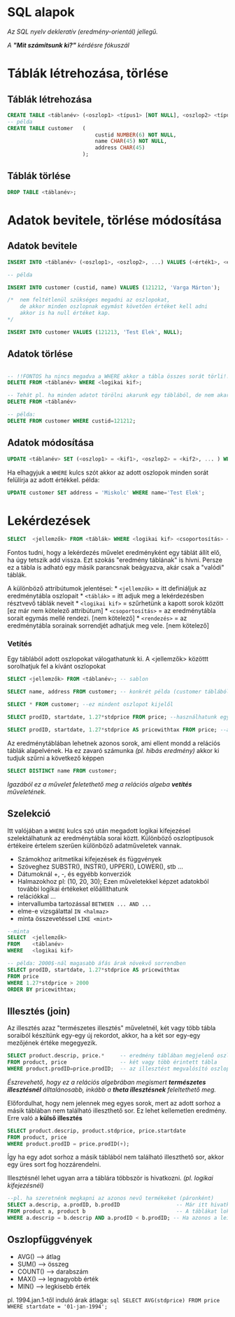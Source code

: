 # SQL alapok
*Az SQL nyelv dekleratív (eredmény-orientál) jellegű.*

*A **"Mit számítsunk ki?"** kérdésre fókuszál*

# Táblák létrehozása, törlése

## Táblák létrehozása
```sql
CREATE TABLE <táblanév> (<oszlop1> <típus1> [NOT NULL], <oszlop2> <típus2> [NOT NULL], ...);
-- példa
CREATE TABLE customer	(	
							custid NUMBER(6) NOT NULL,
							name CHAR(45) NOT NULL,
							address CHAR(45)
						);
```
## Táblák törlése
```sql
DROP TABLE <táblanév>;
```

# Adatok bevitele, törlése módosítása

## Adatok bevitele
```sql
INSERT INTO <táblanév> (<oszlop1>, <oszlop2>, ...) VALUES (<érték1>, <érték2>, ...);

-- példa

INSERT INTO customer (custid, name) VALUES (121212, 'Varga Márton');

/*	nem feltétlenül szükséges megadni az oszlopokat,
	de akkor minden oszlopnak egymást követően értéket kell adni
	akkor is ha null értéket kap.
*/

INSERT INTO customer VALUES (121213, 'Test Elek', NULL);
```
## Adatok törlése
```sql

-- !!FONTOS ha nincs megadva a WHERE akkor a tábla összes sorát törli!!
DELETE FROM <táblanév> WHERE <logikai kif>;

-- Tehát pl. ha minden adatot törölni akarunk egy táblából, de nem akarjuk eldobni a táblát
DELETE FROM <táblanév>

-- példa:
DELETE FROM customer WHERE custid=121212;
```
## Adatok módosítása
```sql
UPDATE <táblanév> SET (<oszlop1> = <kif1>, <oszlop2> = <kif2>, ... ) WHERE <logikai kif>;
```
Ha elhagyjuk a `WHERE` kulcs szót akkor az adott oszlopok minden sorát felülírja az adott értékkel.
példa:
```sql
UPDATE customer SET address = 'Miskolc' WHERE name='Test Elek';
```

# Lekérdezések

```sql
SELECT  <jellemzők> FROM <táblák> WHERE <logikai kif> <csoportosítás> <rendezés>;
```
Fontos tudni, hogy a lekérdezés művelet eredményként egy táblát állít elő, ha úgy tetszik add vissza.
Ezt szokás "eredmény táblának" is hívni. Persze ez a tábla is adható egy másik parancsnak beágyazva, akár csak a 
"valódi" táblák.

A különböző attribútumok jelentései:
	* `<jellemzők>` = itt definiáljuk az eredménytábla oszlopait
	* `<táblák>` = itt adjuk meg a lekérdezésben résztvevő táblák neveit
	* `<logikai kif>` = szűrhetünk a kapott sorok között [ez már nem kötelező attribútum]
	* `<csoportosítás>` = az eredménytábla sorait egymás mellé rendezi. [nem kötelező]
	* `<rendezés>` = az eredménytábla sorainak sorrendjét adhatjuk meg vele. [nem kötelező]

### Vetítés

Egy táblából adott oszlopokat válogathatunk ki.
A <jellemzők> közöttt sorolhatjuk fel a kívánt oszlopokat

```sql
SELECT <jellemzők> FROM <táblanév>; -- sablon

SELECT name, address FROM customer; -- konkrét példa (customer táblából name és address oszlop megjelenítése)

SELECT * FROM customer; --ez mindent oszlopot kijelől

SELECT prodID, startdate, 1.27*stdprice FROM price; --használhatunk egyszerűbb aritmetikai kifejezéseket, oszlopfüggvényeket

SELECT prodID, startdate, 1.27*stdprice AS pricewithtax FROM price; --adhatunk "oszlopszinonimát" is az `AS` kulcs szóval amelyre horme 
```

Az eredménytáblában lehetnek azonos sorok, ami ellent mondd a relációs táblák alapelvének.
Ha ez zavaró számunka *(pl. hibás eredmény)* akkor ki tudjuk szűrni a következő képpen
```sql
SELECT DISTINCT name FROM customer;
```
*Igazából ez a művelet feletethető meg a relációs algeba **vetítés** műveletének.*

## Szelekció
Itt valójában a `WHERE` kulcs szó után megadott logikai kifejezésel szelektálhatunk az eredménytábla sorai köztt.
Különböző oszloptípusok értékeire értelem szerűen különböző adatműveletek vannak.
* Számokhoz aritmetikai kifejezések és függvények
* Szöveghez SUBSTR(), INSTR(), UPPER(), LOWER(), stb ...
* Dátumoknál +, -, és egyébb konverziók
* Halmazokhoz pl: (10, 20, 30);
Ezen műveletekkel képzet adatokból további logikai értékeket előállíthatunk
* relációkkal ...
* intervallumba tartozással 	`BETWEEN ... AND ... `
* elme-e vizsgálattal 	`IN <halmaz>`
* minta összevetéssel 	`LIKE <mint>`
```sql
--minta
SELECT 	<jellemzők>
FROM 	<táblanév>
WHERE 	<logikai kif>

-- példa: 2000$-nál magasabb áfás árak növekvő sorrendben
SELECT prodID, startdate, 1.27*stdprice AS pricewithtax
FROM price
WHERE 1.27*stdprice > 2000
ORDER BY pricewithtax;
```

## Illesztés (join)
Az illesztés azaz "természetes illesztés" műveletnél,
két vagy több tábla soraiból készítünk egy-egy új rekordot,
akkor, ha a két sor egy-egy mezőjének értéke megegyezik.

```sql
SELECT product.descrip, price.* 	-- eredmény táblában megjelenő oszlopok
FROM product, price					-- két vagy több érintett tábla	
WHERE product.prodID=price.prodID; 	-- az illesztést megvalósító oszlopok (azok a rekordok jelenek meg, ahol ezek egyenlőek)
```

*Észrevehető, hogy ez a relációs algebrában megismert **természetes illesztésnél** álltalánosabb,
inkább a **theta illesztésnek** feleltethető meg.*

Előfordulhat, hogy nem jelennek meg egyes sorok, mert az adott sorhoz
a másik táblában nem található illeszthető sor. Ez lehet kellemetlen eredmény.
Erre való a **külső illesztés**

```SQL
SELECT product.descrip, product.stdprice, price.startdate
FROM product, price
WHERE product.prodID = price.prodID(+);
```

Így ha egy adot sorhoz a másik táblából nem található illeszthető sor, akkor
egy üres sort fog hozzárendelni.

Illesztésnél lehet ugyan arra a táblára többször is hivatkozni.
*(pl. logikai kifejezésnél)*
```sql
--pl. ha szeretnénk megkapni az azonos nevű termékeket (páronként)
SELECT a.descrip, a.prodID, b.prodID				  -- Már itt hivatkozhatunk a lokális nevekre
FROM product a, product b							  -- A táblákat lokális nevekkel látjuk el.
WHERE a.descrip = b.descrip AND a.prodID < b.prodID; -- Ha azonos a leírás, de az id nem. (páronként)
```

## Oszlopfüggvények

* AVG() --> átlag
* SUM() --> összeg
* COUNT() --> darabszám
* MAX() --> legnagyobb érték
* MIN() --> legkisebb érték

pl. 1994.jan.1-től induló árak átlaga:
`sql SELECT AVG(stdprice) FROM price WHERE startdate = '01-jan-1994';`


















